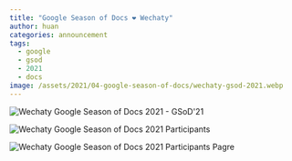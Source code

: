 ```yaml
---
title: "Google Season of Docs ❤️ Wechaty"
author: huan
categories: announcement
tags:
  - google
  - gsod
  - 2021
  - docs
image: /assets/2021/04-google-season-of-docs/wechaty-gsod-2021.webp
---
```


![Wechaty Google Season of Docs 2021 - GSoD'21](/assets/2021/04-google-season-of-docs/google-season-of-docs-wechaty.webp)


![Wechaty Google Season of Docs 2021 Participants](/assets/2021/04-google-season-of-docs/google-season-of-docs-wechaty.webp)

![Wechaty Google Season of Docs 2021 Participants Pagre](/assets/2021/04-google-season-of-docs/wechaty-gsod-2021-participants.webp)
